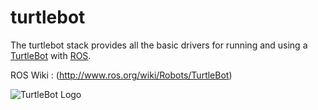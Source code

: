 turtlebot
=========

The turtlebot stack provides all the basic drivers for running and using a [TurtleBot](http://turtlebot.com) with [ROS](http://www.ros.org).

ROS Wiki : (http://www.ros.org/wiki/Robots/TurtleBot)




![TurtleBot Logo](http://www.turtlebot.com/assets/templates/turtlebot/img/turtlebot_logo.png)
